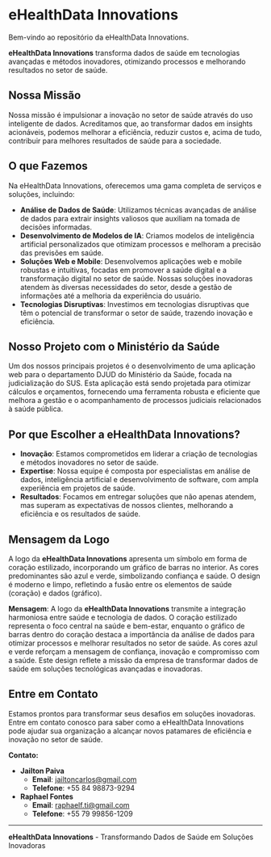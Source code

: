 # eHealthData Innovations

Bem-vindo ao repositório da eHealthData Innovations.

**eHealthData Innovations** transforma dados de saúde em tecnologias avançadas e métodos inovadores, otimizando processos e melhorando resultados no setor de saúde.

## Nossa Missão

Nossa missão é impulsionar a inovação no setor de saúde através do uso inteligente de dados. Acreditamos que, ao transformar dados em insights acionáveis, podemos melhorar a eficiência, reduzir custos e, acima de tudo, contribuir para melhores resultados de saúde para a sociedade.

## O que Fazemos

Na eHealthData Innovations, oferecemos uma gama completa de serviços e soluções, incluindo:

- **Análise de Dados de Saúde**: Utilizamos técnicas avançadas de análise de dados para extrair insights valiosos que auxiliam na tomada de decisões informadas.
- **Desenvolvimento de Modelos de IA**: Criamos modelos de inteligência artificial personalizados que otimizam processos e melhoram a precisão das previsões em saúde.
- **Soluções Web e Mobile**: Desenvolvemos aplicações web e mobile robustas e intuitivas, focadas em promover a saúde digital e a transformação digital no setor de saúde. Nossas soluções inovadoras atendem às diversas necessidades do setor, desde a gestão de informações até a melhoria da experiência do usuário.
- **Tecnologias Disruptivas**: Investimos em tecnologias disruptivas que têm o potencial de transformar o setor de saúde, trazendo inovação e eficiência.

## Nosso Projeto com o Ministério da Saúde

Um dos nossos principais projetos é o desenvolvimento de uma aplicação web para o departamento DJUD do Ministério da Saúde, focada na judicialização do SUS. Esta aplicação está sendo projetada para otimizar cálculos e orçamentos, fornecendo uma ferramenta robusta e eficiente que melhora a gestão e o acompanhamento de processos judiciais relacionados à saúde pública.

## Por que Escolher a eHealthData Innovations?

- **Inovação**: Estamos comprometidos em liderar a criação de tecnologias e métodos inovadores no setor de saúde.
- **Expertise**: Nossa equipe é composta por especialistas em análise de dados, inteligência artificial e desenvolvimento de software, com ampla experiência em projetos de saúde.
- **Resultados**: Focamos em entregar soluções que não apenas atendem, mas superam as expectativas de nossos clientes, melhorando a eficiência e os resultados de saúde.

## Mensagem da Logo

A logo da **eHealthData Innovations** apresenta um símbolo em forma de coração estilizado, incorporando um gráfico de barras no interior. As cores predominantes são azul e verde, simbolizando confiança e saúde. O design é moderno e limpo, refletindo a fusão entre os elementos de saúde (coração) e dados (gráfico).

**Mensagem**: A logo da **eHealthData Innovations** transmite a integração harmoniosa entre saúde e tecnologia de dados. O coração estilizado representa o foco central na saúde e bem-estar, enquanto o gráfico de barras dentro do coração destaca a importância da análise de dados para otimizar processos e melhorar resultados no setor de saúde. As cores azul e verde reforçam a mensagem de confiança, inovação e compromisso com a saúde. Este design reflete a missão da empresa de transformar dados de saúde em soluções tecnológicas avançadas e inovadoras.

## Entre em Contato

Estamos prontos para transformar seus desafios em soluções inovadoras. Entre em contato conosco para saber como a eHealthData Innovations pode ajudar sua organização a alcançar novos patamares de eficiência e inovação no setor de saúde.

**Contato:**

- **Jailton Paiva**
  - **Email**: jailtoncarlos@gmail.com
  - **Telefone**: +55 84 98873-9294
- **Raphael Fontes**
  - **Email**: raphaelf.ti@gmail.com
  - **Telefone**: +55 79 99856-1209
    
---

**eHealthData Innovations** - Transformando Dados de Saúde em Soluções Inovadoras
